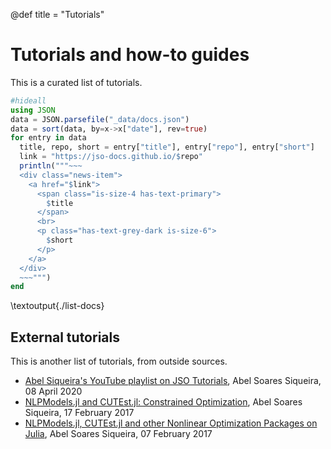 @def title = "Tutorials"

# Tutorials and how-to guides

This is a curated list of tutorials.

```julia:./list-docs.jl
#hideall
using JSON
data = JSON.parsefile("_data/docs.json")
data = sort(data, by=x->x["date"], rev=true)
for entry in data
  title, repo, short = entry["title"], entry["repo"], entry["short"]
  link = "https://jso-docs.github.io/$repo"
  println("""~~~
  <div class="news-item">
    <a href="$link">
      <span class="is-size-4 has-text-primary">
        $title
      </span>
      <br>
      <p class="has-text-grey-dark is-size-6">
        $short
      </p>
    </a>
  </div>
  ~~~""")
end
```
\textoutput{./list-docs}

## External tutorials

This is another list of tutorials, from outside sources.

- [Abel Siqueira's YouTube playlist on JSO Tutorials](https://www.youtube.com/playlist?list=PLOOY0eChA1uxmm8G2caFpdX7X9NjgpDUY), Abel Soares Siqueira, 08 April 2020
- [NLPModels.jl and CUTEst.jl: Constrained Optimization](https://abelsiqueira.github.io/blog/_posts/2017/2017-02-17-nlpmodelsjl-and-cutestjl-constrained-optimization/), Abel Soares Siqueira, 17 February 2017
- [NLPModels.jl, CUTEst.jl and other Nonlinear Optimization Packages on Julia](https://abelsiqueira.github.io/blog/_posts/2017/2017-02-07-nlpmodelsjl-cutestjl-and-other-nonlinear-optimization-packages-on-julia/), Abel Soares Siqueira, 07 February 2017